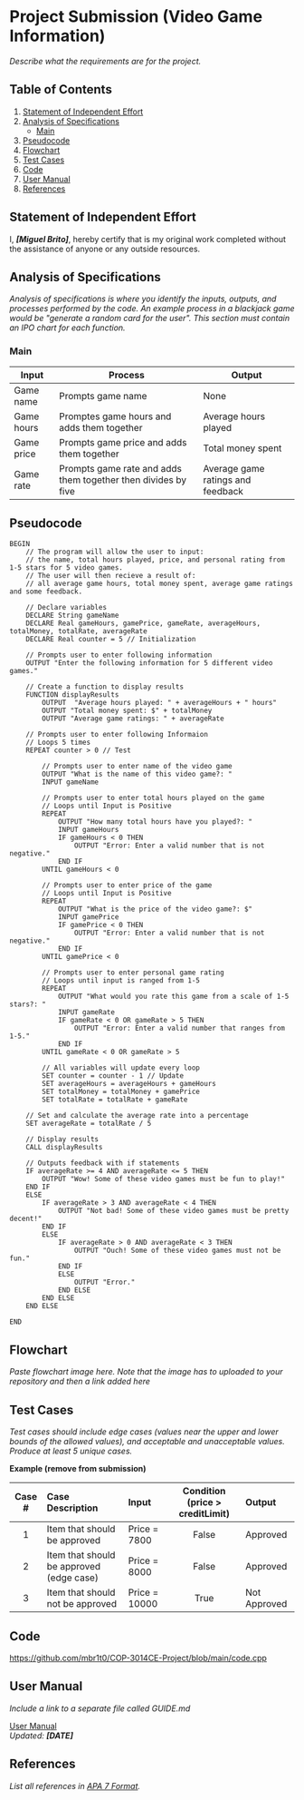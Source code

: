 # Project Submission (Video Game Information)

[//]: <> (Basic markdown syntax can be found here -https://www.markdownguide.org/basic-syntax/)

[//]: <> (Copy this file and rename it based on the submission number, i.e., PART1.md. Remove all the comments and italisized text before submitting.)

_Describe what the requirements are for the project._

## Table of Contents
1. [Statement of Independent Effort](#statement-of-independent-effort)
1. [Analysis of Specifications](#analysis-of-specifications)
    - [Main](#main)
1. [Pseudocode](#pseudocode)
1. [Flowchart](#flowchart)
1. [Test Cases](#test-cases)
1. [Code](#code)
1. [User Manual](#user-guide)
1. [References](#references)

## Statement of Independent Effort

I, ***[Miguel Brito]***, hereby certify that is my original work completed without the assistance of anyone or
any outside resources.


## Analysis of Specifications

_Analysis of specifications is where you identify the inputs, outputs, and processes performed by the code. An example process in a blackjack game would be "generate a random card for the user". This section must contain an IPO chart for each function._

### Main

| Input | Process | Output |
| -------- | -------- | -------- |
| Game name | Prompts game name | None |
| Game hours | Promptes game hours and adds them together | Average hours played |
| Game price | Prompts game price and adds them together | Total money spent |
| Game rate | Prompts game rate and adds them together then divides by five | Average game ratings and feedback |


## Pseudocode

```text=
BEGIN
    // The program will allow the user to input: 
    // the name, total hours played, price, and personal rating from 1-5 stars for 5 video games.
    // The user will then recieve a result of: 
    // all average game hours, total money spent, average game ratings and some feedback.

    // Declare variables
	DECLARE String gameName
	DECLARE Real gameHours, gamePrice, gameRate, averageHours, totalMoney, totalRate, averageRate
	DECLARE Real counter = 5 // Initialization

	// Prompts user to enter following information
	OUTPUT "Enter the following information for 5 different video games."

	// Create a function to display results
	FUNCTION displayResults
		OUTPUT  "Average hours played: " + averageHours + " hours"
		OUTPUT "Total money spent: $" + totalMoney
		OUTPUT "Average game ratings: " + averageRate
	
	// Prompts user to enter following Informaion
	// Loops 5 times
	REPEAT counter > 0 // Test
	
		// Prompts user to enter name of the video game
		OUTPUT "What is the name of this video game?: "
		INPUT gameName

		// Prompts user to enter total hours played on the game
		// Loops until Input is Positive
		REPEAT 
			OUTPUT "How many total hours have you played?: "
			INPUT gameHours
			IF gameHours < 0 THEN
				OUTPUT "Error: Enter a valid number that is not negative."
			END IF
		UNTIL gameHours < 0

		// Prompts user to enter price of the game
		// Loops until Input is Positive
		REPEAT 
			OUTPUT "What is the price of the video game?: $"
			INPUT gamePrice
			IF gamePrice < 0 THEN
				OUTPUT "Error: Enter a valid number that is not negative."
			END IF
		UNTIL gamePrice < 0

		// Prompts user to enter personal game rating
		// Loops until input is ranged from 1-5
		REPEAT 
			OUTPUT "What would you rate this game from a scale of 1-5 stars?: "
			INPUT gameRate
			IF gameRate < 0 OR gameRate > 5 THEN
				OUTPUT "Error: Enter a valid number that ranges from 1-5."
			END IF
		UNTIL gameRate < 0 OR gameRate > 5
		
		// All variables will update every loop
		SET counter = counter - 1 // Update
		SET averageHours = averageHours + gameHours
		SET totalMoney = totalMoney + gamePrice
		SET totalRate = totalRate + gameRate

	// Set and calculate the average rate into a percentage
	SET averageRate = totalRate / 5

	// Display results
	CALL displayResults

	// Outputs feedback with if statements
	IF averageRate >= 4 AND averageRate <= 5 THEN 
		OUTPUT "Wow! Some of these video games must be fun to play!"
	END IF
	ELSE
		IF averageRate > 3 AND averageRate < 4 THEN 
			OUTPUT "Not bad! Some of these video games must be pretty decent!"
		END IF
		ELSE
			IF averageRate > 0 AND averageRate < 3 THEN 
				OUTPUT "Ouch! Some of these video games must not be fun."
			END IF
			ELSE
				OUTPUT "Error."
			END ELSE
		END ELSE
	END ELSE

END
```

## Flowchart

_Paste flowchart image here. Note that the image has to uploaded to your repository and then a link added here_

[//]: <> (The syntax to add an image can be found here - https://www.markdownguide.org/basic-syntax/#images-1)

## Test Cases

_Test cases should include edge cases (values near the upper and lower bounds of the allowed values), and acceptable and unacceptable values. Produce at least 5 unique cases._

**Example (remove from submission)**

|Case #|Case Description|Input|Condition (price > creditLimit)|Output|
|:---:|:---|:---|:---:|:---|
|1|Item that should be approved|Price = 7800|False |Approved|
|2|Item that should be approved (edge case)|Price = 8000 |False|Approved|
|3|Item that should not be approved|Price = 10000|True| Not Approved|


## Code

https://github.com/mbr1t0/COP-3014CE-Project/blob/main/code.cpp

## User Manual
_Include a link to a separate file called GUIDE.md_

[User Manual](GUIDE.md) <br/>
_Updated: **[DATE]**_

## References

_List all references in [APA 7 Format](https://owl.purdue.edu/owl/research_and_citation/apa_style/apa_formatting_and_style_guide/index.html)._

